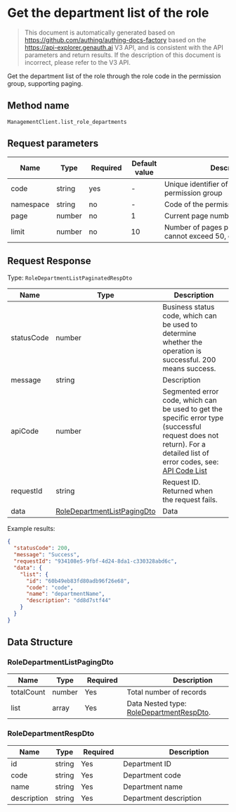 # Get the department list of the role

<!--
Warning⚠️:
Do not modify this document directly,
https://github.com/Authing/authing-docs-factory
Use this project to generate
-->

<LastUpdated />

> This document is automatically generated based on https://github.com/authing/authing-docs-factory based on the https://api-explorer.genauth.ai V3 API, and is consistent with the API parameters and return results. If the description of this document is incorrect, please refer to the V3 API.

Get the department list of the role through the role code in the permission group, supporting paging.

## Method name

`ManagementClient.list_role_departments`

## Request parameters

| Name      | Type   | <div style="width:80px">Required</div> | <div style="width:60px">Default value</div> | <div style="width:300px">Description</div>                        | <div style="width:200px">Sample value</div> |
| --------- | ------ | -------------------------------------- | ------------------------------------------- | ----------------------------------------------------------------- | ------------------------------------------- |
| code      | string | yes                                    | -                                           | Unique identifier of the role in the permission group             | `manager`                                   |
| namespace | string | no                                     | -                                           | Code of the permission group                                      | `default`                                   |
| page      | number | no                                     | 1                                           | Current page number, starting from 1                              | `1`                                         |
| limit     | number | no                                     | 10                                          | Number of pages per page, maximum cannot exceed 50, default is 10 | `10`                                        |

## Request Response

Type: `RoleDepartmentListPaginatedRespDto`

| Name       | Type                                                                   | Description                                                                                                                                                                                                                                                                                                                                  |
| ---------- | ---------------------------------------------------------------------- | -------------------------------------------------------------------------------------------------------------------------------------------------------------------------------------------------------------------------------------------------------------------------------------------------------------------------------------------- |
| statusCode | number                                                                 | Business status code, which can be used to determine whether the operation is successful. 200 means success.                                                                                                                                                                                                                                 |
| message    | string                                                                 | Description                                                                                                                                                                                                                                                                                                                                  |
| apiCode    | number                                                                 | Segmented error code, which can be used to get the specific error type (successful request does not return). For a detailed list of error codes, see: [API Code List](https://api-explorer.genauth.ai/?tag=group/%E5%BC%80%E5%8F%91%E5%87%86%E5%A4%87#tag/%E5%BC%80%E5%8F%91%E5%87%86%E5%A4%87/%E9%94%99%E8%AF%AF%E5%A4%84%E7%90%86/apiCode) |
| requestId  | string                                                                 | Request ID. Returned when the request fails.                                                                                                                                                                                                                                                                                                 |
| data       | <a href="#RoleDepartmentListPagingDto">RoleDepartmentListPagingDto</a> | Data                                                                                                                                                                                                                                                                                                                                         |

Example results:

```json
{
  "statusCode": 200,
  "message": "Success",
  "requestId": "934108e5-9fbf-4d24-8da1-c330328abd6c",
  "data": {
    "list": {
      "id": "60b49eb83fd80adb96f26e68",
      "code": "code",
      "name": "departmentName",
      "description": "dd8d7stf44"
    }
  }
}
```

## Data Structure

### <a id="RoleDepartmentListPagingDto"></a> RoleDepartmentListPagingDto

| Name       | Type   | <div style="width:80px">Required</div> | <div style="width:300px">Description</div>                                    | <div style="width:200px">Sample value</div> |
| ---------- | ------ | -------------------------------------- | ----------------------------------------------------------------------------- | ------------------------------------------- |
| totalCount | number | Yes                                    | Total number of records                                                       |                                             |
| list       | array  | Yes                                    | Data Nested type: <a href="#RoleDepartmentRespDto">RoleDepartmentRespDto</a>. |                                             |

### <a id="RoleDepartmentRespDto"></a> RoleDepartmentRespDto

| Name        | Type   | <div style="width:80px">Required</div> | <div style="width:300px">Description</div> | <div style="width:200px">Sample value</div> |
| ----------- | ------ | -------------------------------------- | ------------------------------------------ | ------------------------------------------- |
| id          | string | Yes                                    | Department ID                              | `60b49eb83fd80adb96f26e68`                  |
| code        | string | Yes                                    | Department code                            | `code`                                      |
| name        | string | Yes                                    | Department name                            | `departmentName`                            |
| description | string | Yes                                    | Department description                     | `dd8d7stf44`                                |
